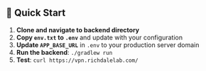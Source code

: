 ## 🚀 Quick Start

1. **Clone and navigate to backend directory**
2. **Copy `env.txt` to `.env`** and update with your configuration
3. **Update `APP_BASE_URL`** in `.env` to your production server domain
4. **Run the backend**: `./gradlew run`
5. **Test**: `curl https://vpn.richdalelab.com/`


